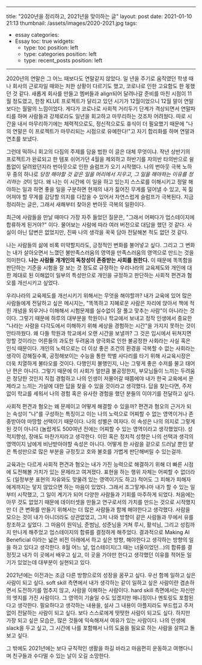 
---
title: "2020년을 정리하고, 2021년을 맞이하는 글"
layout: post
date: 2021-01-10 21:13
thumbnail: /assets/images/2020-2021.jpg
tags:
- essay
categories: 
- Essay
toc: true
widgets:
   - type: toc
     position: left
   - type: categories
     position: left
   - type: recent_posts
     position: left
---

2020년의 연말은 그 어느 때보다도 연말같지 않았다. 일 년을 주기로 움직였던 학생 때나 회사의 근로자일 때와는 처한 상황이 다르기도 했고, 코로나로 인한 고요함도 한 몫했던 것 같다. 새롭게 회사를 만들고 멤버들과 align되어 달려나갈 준비를 마친 시점이 11월 정도였고, 한창 KLUE 프로젝트가 달리고 있던 시기가 12월이었으니 12월 말이 연말보다는 월말의 느낌이었다. 게다가 코로나로 사회적 거리두기 단계가 격상되면서 연말파티를 하며 사람들과 강제로라도 일년을 회고하고 마무리하는 것조차 어려웠다. 따로 시간을 내서 마무리하기에는 체력적으로도, 정신적으로도 휴식이 더 필요했기 때문에 "나의 연말은 이 프로젝트가 마무리되는 시점으로 유예한다!"고 자기 합리화를 하며 연말과 연초를 보냈다.
<!--more-->

그런데 떡하니 회고의 다짐의 주제를 담을 법한 이 글은 대체 무엇이냐. 작년 상반기의 프로젝트가 완료되고 한 템포 쉬어가던 4월을 제외하고 하반기를 자의반 타의반으로 쉴틈없이 달려왔던지라 번아웃으로 인한 슬럼프가 오기 시작했다. 나의 번아웃 극복 노하우 중의 하나로 *당장 해야할 것 같은 일을 머리에서 지우고, 그 일을 해야하는 이유를 정리하는 것*이 있다. 왜 나는 이 시간에 이 일을 하고 있는지 스스로를 이해시키고 정말 해야하는 일과 하면 좋을 일을 구분하면 현재의 내가 짊어진 무게를 덜어낼 수 있고, 꼭 짊어져야 할 무게를 감당할 의지를 다잡을 수 있어서 자연스럽게 슬럼프가 극복된다. 지금 정리하는 글은, 그래서 새해부터 찾아온 번아웃 극복의 일환이다.

최근에 사람들을 만날 때마다 가장 자주 들었던 질문은, "그래서 어쩌다가 업스테이지에 합류하게 된거야?" 이다. 물어보는 사람에 따라 여러 버전으로 대답을 했던 것 같다. 사실이 아닌 답변은 없었지만, 진짜 나의 생각을 꾹꾹 담아 전달해본 적도 없던 것 같다. 

나는 사람들의 삶에 비록 미약할지라도, 긍정적인 변화를 불어넣고 싶다. 그리고 그 변화는 내가 살아오면서 느꼈던 불만족스러움의 영역을 만족스러움의 영역으로 만드는 것을 의미한다. **나는 사람들 개개인의 독창성이 존중받는 사회를 원한다.** 이 때문에 똑똑함을 판단하는 기준을 시험을 잘 보는 것 정도로 규정하는 우리나라의 교육제도와 개인에 대한 제대로 된 이해없이 일부의 특성만으로 개인을 규정하고 판단하는 사회적 편견과 혐오를 개선시키고 싶었다. 

우리나라의 교육제도를 개선시키기 위해서는 무엇을 해야할까? 내가 교육에 있어 많은 사람들에게 전달하고 싶은 메시지는, "똑똑하고 지혜로운 사람은 자리에 앉아서 책에 적힌 개념을 외우거나 이해해서 시험문제를 실수없이 잘 풀고 맞추는 사람"이 아니라는 것이다. 그렇기 때문에 하루의 대부분을 학원이나 학교에서 보내고 정작 인생에서 중요한 "나라는 사람을 다각도에서 이해하기 위해 세상을 경험하는 시간"을 가지지 못하는 것이 안타까웠다. 왜 다들 학원과 학교에서 오랜 시간을 보낼까? 그 것은 입시에서 뒤쳐지면 망할 것이라는 어른들의 과도한 두려움과 양극화로 인한 불공정한 사회라는 사실 혹은 인식 때문이다. 개인의 노력으로는 더 이상 좋은 조건의 환경을 극복할 수 없는 사회라는 생각이 강해질수록, 공정해보이는 수능을 통한 학벌 사다리를 타기 위해 사교육시장은 더욱 치열하게 불타오를 것이다. 다행인지 불행인지, 나는 그렇게 좋은 수저를 물고 태어난 편은 아니다. 그렇기 때문에 이 사회가 얼만큼 불공정한지, 부모님들이 느끼는 두려움은 정당한 것인지 직접 경험하고 나의 인생이 저물어갈 때쯤에야 내가 한국 교육에서 문제라고 느끼는 가설에 대한 답을 찾을 수 있을 것이라고 생각했다. 답을 찾는다면, 주저없이 학교를 세워서 나의 경험 혹은 유사한 경험을 했던 분들의 이야기를 전달하고 싶다.

사회적 편견과 혐오는 왜 문제이고 어떻게 해결할 수 있을까? 편견과 혐오의 근거가 되는 속성이 "나"를 구성하는 특징이고 이는 나의 노력으로 어찌할 수 없는 영역이거나 존중받아야 마땅할 선택이기 때문이다. 나의 성별은 여자다. 이 속성은 나의 의지로 그렇게 된 것이 아니다 (놀랍게도 500여년 전에는 어찌할 수 있는 영역이라고 생각했었다). 성적지향성, 장애도 마찬가지라고 생각한다. 이민 혹은 정치적 성향은 나의 선택과 생각의 영역이지 남에게 비난받아야할 속성은 아니다. 어떻게 한 사람을 겉으로 드러날 뿐인 얕은 특성만으로 많은 부분을 규정짓고 호와 불호를 가볍게 판단해버릴 수 있는걸까. 

교육과는 다르게 사회적 편견과 혐오는 내가 가진 능력으로 해결하기 위해 더 빠른 시점에 도전해볼 가치가 있는 문제라고 여겨졌다. 표현을 하는 행위 자체는 어찌할 수 없더라도 (일정부분 표현의 자유와도 맞물려 있는 영역이기도 하고) 적어도 그 피해가 피해자에게까지는 닿지 않았으면 하는 마음이 있었다. 그래서 조그맣게나마 내가 할 수 있는 일부터 시작했고, 그 일이 계기가 되어 다양한 사람들과 기회를 마주하게 되었다. 처음에는 아무 것도 없었기 때문에 데이터셋을 만들고 연구로서의 가치를 만드는 것으로 시작했지만 더 큰 변화를 만들기 위해서는 더 많은 사람들과 함께 해야한다고 생각했다. 사람을 모으는 것이 내가 아니더라도 상관없었고, 그저 나와 방향이 같은 사람들과 무에서 유를 창조하고 싶었다. 그 마음이 원익님, 준범님, 성준님을 거쳐 루시, 활석님, 그리고 성킴까지 만나게 해주었고 업스테이지의 합류를 결정하게 해주었다. 결과적으로 Making AI Beneficial 이라는 넓은 비전 아래에서 하고 싶은 방향, 해야한다고 생각하는 방향의 일을 하고 있다고 생각한다. 8월 어느 날, 업스테이지(그 때는 너울이었던...)의 합류를 결정짓고 내가 이 곳에서 배우고 싶고, 이 곳을 가야만 한다고 생각했던 이유를 적어둔 일기가 있었는데 대부분이 실현되고 있다. 

2021년에는 이전과는 조금 다른 방향으로의 성장을 꿈꾸고 싶다. 우선 함께 일하고 싶은 사람이 되고 싶다. soft skill 측면에서 내가 생각하는 같이 일하고 싶은 사람이란 겸손하면서 도전하기를 멈추지 않고, 사람을 이해하는 사람이다. hard skill 측면에서는 자신만의 엣지를 가진 사람이다. 그 영역이 기술일 수도 있겠지만 매니징이나 멘토링도 포함된다고 생각한다. 필요하다고 생각하는 내용을, 설사 그 내용이 아플지라도 부드럽고 주저없이 전달하는 사람이 되고 싶다. 보다 스스로에게 떳떳한 사람이 되고도 싶다. 하지만 가장 되고 싶은 모습은, 많은 것들에 익숙해져서 여유가 있는 사람이다. 나의 인생에 slack을 두고 싶고, 그 시간에 나를 포함해서 나의 도움을 필요로 하는 사람을 살피고 돌보고 싶다. 

그 밖에도 2021년에는 보다 규칙적인 생활을 하길 바라고 마음편히 운동하고 여행다니며 친구들과 수다떨 수 있는 날이 오길 소망한다.
